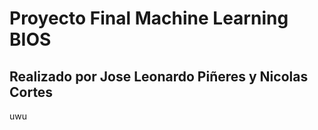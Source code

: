 # Proyecto Final Machine Learning BIOS
## Realizado por Jose Leonardo Piñeres y Nicolas Cortes
uwu

